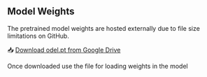 ## Model Weights

The pretrained model weights are hosted externally due to file size limitations on GitHub.

📥 [Download odel.pt from Google Drive](https://drive.google.com/uc?id=YOUR_FILE_ID&export=download)

Once downloaded use the file for loading weights in the model

